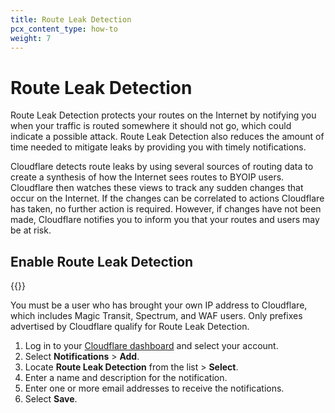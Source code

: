 ```yaml
---
title: Route Leak Detection
pcx_content_type: how-to
weight: 7
---
```


# Route Leak Detection

Route Leak Detection protects your routes on the Internet by notifying you when your traffic is routed somewhere it should not go, which could indicate a possible attack. Route Leak Detection also reduces the amount of time needed to mitigate leaks by providing you with timely notifications.

Cloudflare detects route leaks by using several sources of routing data to create a synthesis of how the Internet sees routes to BYOIP users. Cloudflare then watches these views to track any sudden changes that occur on the Internet. If the changes can be correlated to actions Cloudflare has taken, no further action is required. However, if changes have not been made, Cloudflare notifies you to inform you that your routes and users may be at risk.

## Enable Route Leak Detection

{{<available-notifications product="Route Leak Detection">}}

You must be a user who has brought your own IP address to Cloudflare, which includes Magic Transit, Spectrum, and WAF users. Only prefixes advertised by Cloudflare qualify for Route Leak Detection.

1.  Log in to your [Cloudflare dashboard](https://dash.cloudflare.com/) and select your account.
2.  Select **Notifications** > **Add**.
3.  Locate **Route Leak Detection** from the list > **Select**.
4.  Enter a name and description for the notification.
5.  Enter one or more email addresses to receive the notifications.
6.  Select **Save**.